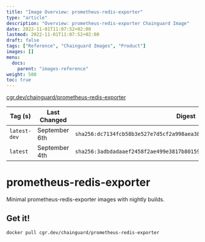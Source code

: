 ```yaml
---
title: "Image Overview: prometheus-redis-exporter"
type: "article"
description: "Overview: prometheus-redis-exporter Chainguard Image"
date: 2022-11-01T11:07:52+02:00
lastmod: 2022-11-01T11:07:52+02:00
draft: false
tags: ["Reference", "Chainguard Images", "Product"]
images: []
menu:
  docs:
    parent: "images-reference"
weight: 500
toc: true
---
```


[cgr.dev/chainguard/prometheus-redis-exporter](https://github.com/chainguard-images/images/tree/main/images/prometheus-redis-exporter)

| Tag (s)       | Last Changed  | Digest                                                                    |
|---------------|---------------|---------------------------------------------------------------------------|
|  `latest-dev` | September 6th | `sha256:dc7134fcb58b3e527e7d5cf2a998aea382e070c9ca099fad6a33ade779c3a9cc` |
|  `latest`     | September 4th | `sha256:3adbdadaaef2458f2ae499e3817b80159887b8cd17c918a22b8799c8ab0c3b63` |

# prometheus-redis-exporter

Minimal prometheus-redis-exporter images with nightly builds.

## Get it!

```shell
docker pull cgr.dev/chainguard/prometheus-redis-exporter
```
